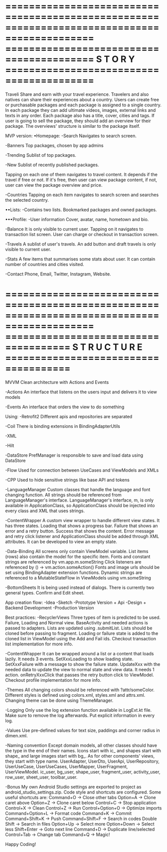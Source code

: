 
=============================================================================================
========================================= S T O R Y =========================================
=============================================================================================
Traveli
Share and earn with your travel experience.
Travelers and also natives can share their experiences about a country.
Users can create free or purchasable packages and each package is assigned to a single country.
In each package they can add ultimate videos, images, external links and texts in any order.
Each package also has a title, cover, cities and tags.
If user is going to sell the package, they should add an overview for their package.
The overviews' structure is similar to the package itself.



MVP version:
•Homepage:
-Search
Navigates to search screen.

-Banners
Top packages, chosen by app admins

-Trending
Sublist of top packages.

-New
Sublist of recently published packages.

Tapping on each one of them navigates to travel content.
It depends if the travel if free or not.
If it's free, then user can view package content, if not, user can view the package overview and price.

-Countries
Tapping on each item navigates to search screen and searches the selected country.

••Lists:
-Contains two lists.
Bookmarked packages and owned packages.

•••Profile:
-User information
Cover, avatar, name, hometown and bio.

-Balance
It is only visible to current user.
Tapping on it navigates to transaction list screen.
User can charge or checkout in transaction screen.

-Travels
A sublist of user's travels.
An add button and draft travels is only visible to current user.

-Stats
A few items that summarises some stats about user.
It can contain number of countries and cities visited.

-Contact
Phone, Email, Twitter, Instagram, Website.


=============================================================================================
===================================== S T R U C T U R E =====================================
=============================================================================================
MVVM Clean architecture with Actions and Events

-Actions
An interface that listens on the users input and delivers it to view models

-Events
An interface that orders the view to do something

Using:
-Retrofit2
Different apis and repositories are separated

-Coil
There is binding extensions in BindingAdapterUtils

-XML

-Hilt

-DataStore
PrefManager is responsible to save and load data using DataStore

-Flow
Used for connection between UseCases and ViewModels and XMLs

-CPP
Used to hide sensitive strings like base API and tokens

-LanguageManager
Custom classes that handle the language and font changing function.
All strings should be referenced from LanguageManager's interface.
LanguageManager's interface, m, is only available in ApplicationClass, so ApplicationClass should be injected into every class and XML that uses strings.

-ContentWrapper
A custom view wrapper to handle different view states.
It has three states.
Loading that shows a progress bar.
Failure that shows an error and a retry button.
Success that shows the content.
Error message and retry click listener and ApplicationClass should be added through XML attributes.
It can be developed to view an empty state.

-Data-Binding
All screens only contain ViewModel variable.
List items (rows) also contain the model for the specific item.
Fonts and constant strings are referenced by vm.app.m.someString
Click listeners are referenced by () -> vm.action.someAction()
Fonts and image urls should be set using BindingAdapter extension functions.
Dynamic strings are referenced to a MutableStateFlow in ViewModels using vm.someString

-BottomSheets
It is being used instead of dialogs.
There is currently two general types.
Confirm and Edit sheet.


App creation flow:
-Idea
-Sketch
-Prototype Version + Api
-Design + Backend Development
-Production Version

Best practices:
-RecyclerViews
Three types of item is predicted to be used.
Failure, Loading and Normal view.
BaseActivity and needed actions is passed to adapters.
Lists are updated using .submitList.
Lists should be cloned before passing to fragment.
Loading or failure state is added to the cloned list in ViewModel using the Add and Fail ids.
Checkout transaction list implementation for more info.

-ContentWrapper
It can be wrapped around a list or a content that loads lazily.
It needs 3 events.
SetXxxLoading to show loading state.
SetXxxFailure with a message to show the failure state.
UpdateXxx with the needed data to update the view to normal state and view data.
It needs 1 action.
onRetryXxxClick that passes the retry button click to ViewModel.
Checkout profile implementation for more info.

-Themes
All changing colors should be referenced with ?attr/someColor.
Different styles is defined using colors.xml, styles.xml and attrs.xml.
Changing theme can be done using ThemeManager.

-Logging
Only use the log extension function available in  LogExt.kt file.
Make sure to remove the log afterwards.
Put explicit information in every log.

-Values
Use pre-defined values for text size, paddings and corner radius in dimen.xml.

-Naming convention
Except domain models, all other classes should have the type in the end of their names.
Icons start with ic_ and shapes start with shape_ and large images start with bg_.
As for other components' views, they start with type name.
UserAdapter, UserDto, UserApi, UserRepository, UserUseCase, UserUseCases, UserMapper, UserFragment, UserViewModel.
ic_user, bg_user, shape_user, fragment_user, activity_user, row_user, sheet_user, toolbar_user.

-Bonus
My own Android Studio settings are exported to project as android_studio_settings.zip.
Code style and shortcuts are configured.
Some useful shortcuts are:
Command+O -> Close other tabs
Option+A -> Clone caret above 
Option+Z -> Clone caret below
Control+C -> Stop application
Control+X -> Clean
Control+Z -> Run
Control+Option+O -> Optimize imports
Command+Option+L -> Format code
Command+K -> Commit
Command+Shift+K -> Push
Command+Shift+F -> Search in codes
Double Shift -> Search in files
Option+Up -> Select more
Option+Down -> Select less
Shift+Enter -> Goto next line
Command+D -> Duplicate line/selected
Control+Tab -> Change tab
Command+Q -> Magic!

Happy Coding!






  